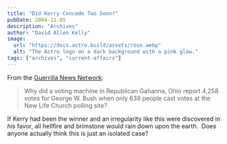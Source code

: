 ```yaml
---
title: "Did Kerry Concede Too Soon?"
pubDate: 2004-11-05
description: "Archives"
author: "David Allen Kelly"
image:
  url: "https://docs.astro.build/assets/rose.webp"
  alt: "The Astro logo on a dark background with a pink glow."
tags: ["archives", "current-affairs"]
---
```


From the [Guerrilla News Network](http://www.gnn.tv/headlines/headline.php?id=140):

> Why did a voting machine in Republican Gahanna, Ohio report 4,258 votes for George W. Bush when only 638 people cast votes at the New Life Church polling site?

If Kerry had been the winner and an irregularity like this were discovered in _his_ favor, all hellfire and brimstone would rain down upon the earth.  Does anyone actually think this is just an isolated case?
